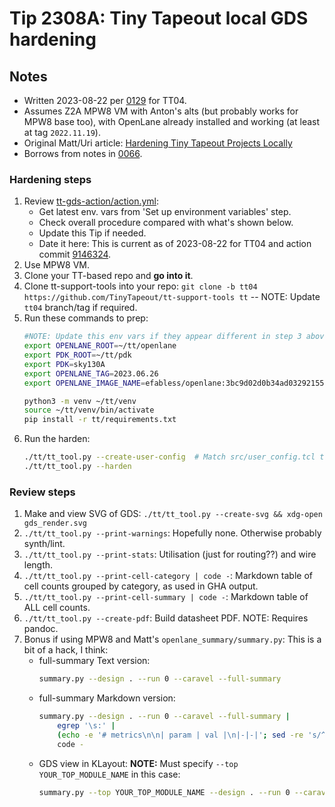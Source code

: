 # Tip 2308A: Tiny Tapeout local GDS hardening

## Notes

*   Written 2023-08-22 per [0129](../0129-2023-08-22.md) for TT04.
*   Assumes Z2A MPW8 VM with Anton's alts (but probably works for MPW8 base too), with OpenLane already installed and working (at least at tag `2022.11.19`).
*   Original Matt/Uri article: [Hardening Tiny Tapeout Projects Locally]
*   Borrows from notes in [0066](../0066-2023-04-26.md).

### Hardening steps

1.  Review [tt-gds-action/action.yml]:
    *   Get latest env. vars from 'Set up environment variables' step.
    *   Check overall procedure compared with what's shown below.
    *   Update this Tip if needed.
    *   Date it here: This is current as of 2023-08-22 for TT04 and action commit [9146324](https://github.com/TinyTapeout/tt-gds-action/commit/91463242e866985367e15d6ebe9358bd484c9667).
2.  Use MPW8 VM.
3.  Clone your TT-based repo and **go into it**.
4.  Clone tt-support-tools into your repo: `git clone -b tt04 https://github.com/TinyTapeout/tt-support-tools tt` -- NOTE: Update `tt04` branch/tag if required.
5.  Run these commands to prep:
    ```bash
    #NOTE: Update this env vars if they appear different in step 3 above:
    export OPENLANE_ROOT=~/tt/openlane
    export PDK_ROOT=~/tt/pdk
    export PDK=sky130A
    export OPENLANE_TAG=2023.06.26
    export OPENLANE_IMAGE_NAME=efabless/openlane:3bc9d02d0b34ad032921553e512fbe4bebf1d833

    python3 -m venv ~/tt/venv
    source ~/tt/venv/bin/activate
    pip install -r tt/requirements.txt
    ```
6.  Run the harden:
    ```bash
    ./tt/tt_tool.py --create-user-config  # Match src/user_config.tcl to info.yaml
    ./tt/tt_tool.py --harden
    ```

### Review steps

1.  Make and view SVG of GDS: `./tt/tt_tool.py --create-svg && xdg-open gds_render.svg`
2.  `./tt/tt_tool.py --print-warnings`: Hopefully none. Otherwise probably synth/lint.
3.  `./tt/tt_tool.py --print-stats`: Utilisation (just for routing??) and wire length.
4.  `./tt/tt_tool.py --print-cell-category | code -`: Markdown table of cell counts grouped by category, as used in GHA output.
5.  `./tt/tt_tool.py --print-cell-summary | code -`: Markdown table of ALL cell counts.
6.  `./tt/tt_tool.py --create-pdf`: Build datasheet PDF. NOTE: Requires pandoc.
7.  Bonus if using MPW8 and Matt's `openlane_summary/summary.py`: This is a bit of a hack, I think:
    *   full-summary Text version:
        ```bash
        summary.py --design . --run 0 --caravel --full-summary
        ```
    *   full-summary Markdown version:
        ```bash
        summary.py --design . --run 0 --caravel --full-summary |
            egrep '\s:' |
            (echo -e '# metrics\n\n| param | val |\n|-|-|'; sed -re 's/^|:|$/|/g'; echo) |
            code -
        ```
    *   GDS view in KLayout: **NOTE:** Must specify `--top YOUR_TOP_MODULE_NAME` in this case:
        ```bash
        summary.py --top YOUR_TOP_MODULE_NAME --design . --run 0 --caravel --gds
        ```



[Hardening Tiny Tapeout Projects Locally]: https://docs.google.com/document/d/1aUUZ1jthRpg4QURIIyzlOaPWlmQzr-jBn3wZipVUPt4/edit#heading=h.wwc5ldl01nl5
[tt-gds-action/action.yml]: https://github.com/TinyTapeout/tt-gds-action/blob/main/action.yml

